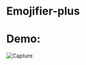 # Emojifier-plus

# Demo:

![Capture](https://user-images.githubusercontent.com/29159878/60407941-b66e8800-9b8a-11e9-83a5-4d70425f3297.PNG)
